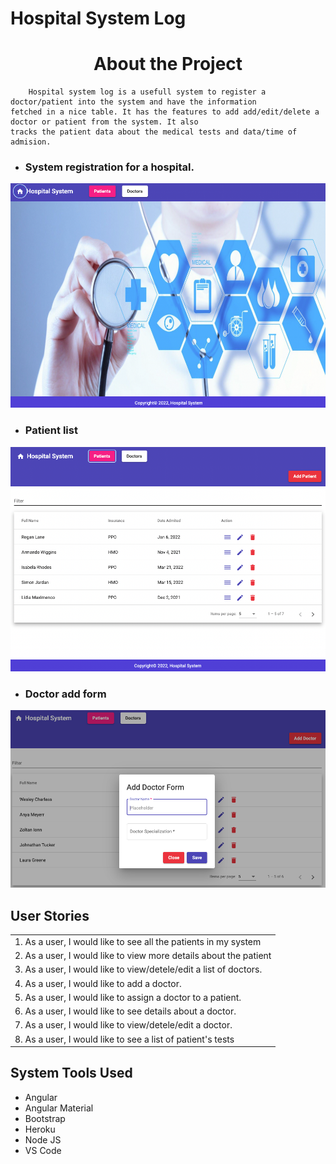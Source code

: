 # Hospital System Log

<h1 align ="center">About the Project</h1>

        Hospital system log is a usefull system to register a doctor/patient into the system and have the information 
    fetched in a nice table. It has the features to add add/edit/delete a doctor or patient from the system. It also 
    tracks the patient data about the medical tests and data/time of admision.

- ### System registration for a hospital.
 
![home.png](images/home.png)

- ### Patient list

![patient.png](images/patient.png)

- ### Doctor add form

![doctorform.png](images/doctorform.png)

## User Stories

| |
| --- |
|1. As a user, I would like to see all the patients in my system
|2. As a user, I would like to view more details about the patient
|3. As a user, I would like to view/detele/edit a list of doctors.
|4. As a user, I would like to add a doctor.
|5. As a user, I would like to assign a doctor to a patient.
|6. As a user, I would like to see details about a doctor.
|7. As a user, I would like to view/detele/edit a doctor.
|8. As a user, I would like to see a list of patient's tests


## System Tools Used

- Angular
- Angular Material
- Bootstrap
- Heroku
- Node JS
- VS Code
